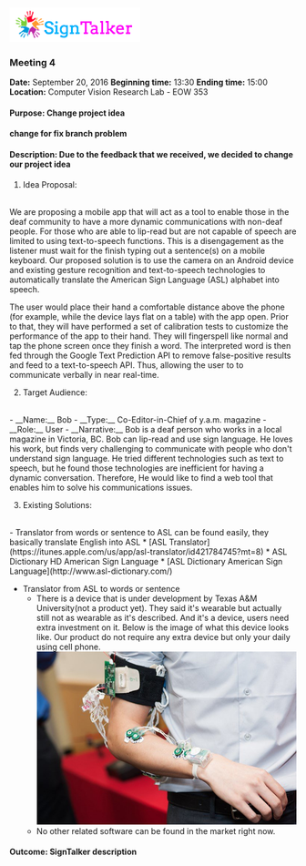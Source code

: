 ![Alt text](images/signtalkerlogo.png)

### Meeting 4

  __Date:__ September 20, 2016
  __Beginning time:__ 13:30
  __Ending time:__ 15:00
  __Location:__ Computer Vision Research Lab - EOW 353

#### Purpose: Change project idea
#### change for fix branch problem
#### Description: Due to the feedback that we received, we decided to change our project idea

1. Idea Proposal:
  <br>
  We are proposing a mobile app that will act as a tool to enable those in the deaf community to have a more dynamic communications with non-deaf people.  For those who are able to lip-read but are not capable of speech are limited to using text-to-speech functions.  This is a disengagement as the listener must wait for the finish typing out a sentence(s) on a mobile keyboard.  Our proposed solution is to use the camera on an Android device and existing gesture recognition and text-to-speech technologies to automatically translate the American Sign Language (ASL) alphabet into speech.

  The user would place their hand a comfortable distance above the phone (for example, while the device lays flat on a table) with the app open.  Prior to that, they will have performed a set of calibration tests to customize the performance of the app to their hand.  They will fingerspell like normal and tap the phone screen once they finish a word.  The interpreted word is then fed through the Google Text Prediction API to remove false-positive results and feed to a text-to-speech API.  Thus, allowing the user to to communicate verbally in near real-time.

2. Target Audience:
  <br>
    - __Name:__ Bob
    - __Type:__ Co-Editor-in-Chief of y.a.m. magazine 
    - __Role:__ User
    - __Narrative:__ Bob is a deaf person who works in a local magazine in Victoria, BC. Bob can lip-read and use sign language. He loves his work, but finds very challenging to communicate with people who don't understand sign language. He tried different technologies such as text to speech, but he found those technologies are inefficient for having a dynamic conversation. Therefore, He would like to find a web tool that enables him to solve his communications issues.

3. Existing Solutions:
  <br>   
  - Translator from words or sentence to ASL can be found easily, they basically translate English into ASL
    * [ASL Translator](https://itunes.apple.com/us/app/asl-translator/id421784745?mt=8)
    * ASL Dictionary HD American Sign Language 
    * [ASL Dictionary American Sign Language](http://www.asl-dictionary.com/)

  - Translator from  ASL to words or sentence
    * There is a device that is under development by Texas A&M University(not a product yet). They said it's wearable but actually still not as wearable as it's described. And it's a device, users need extra investment on it. Below is the image of what this device looks like. Our product do not require any extra device but only your daily using cell phone.
    ![Alt text](images/ASL.png)
    * No other related software can be found in the market right now.

#### Outcome: SignTalker description




